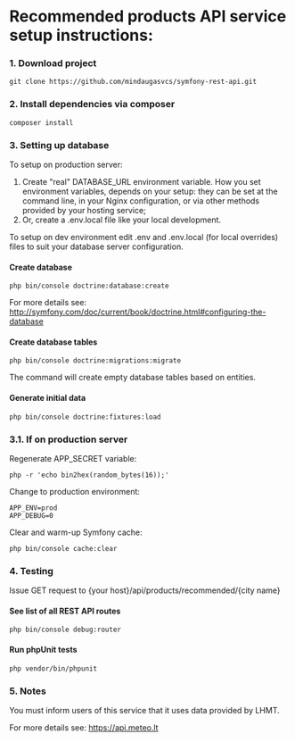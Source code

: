 Recommended products API service setup instructions:
===================

### 1. Download project

	git clone https://github.com/mindaugasvcs/symfony-rest-api.git

### 2. Install dependencies via composer

	composer install

### 3. Setting up database

To setup on production server:

1. Create "real" DATABASE_URL environment variable. How you set environment variables, depends on your setup: they can be set at the command line, in your Nginx configuration, or via other methods provided by your hosting service;
2. Or, create a .env.local file like your local development.

To setup on dev environment edit .env and .env.local (for local overrides) files to suit your database server configuration.

#### Create database

	php bin/console doctrine:database:create

For more details see: http://symfony.com/doc/current/book/doctrine.html#configuring-the-database

#### Create database tables

	php bin/console doctrine:migrations:migrate

The command will create empty database tables based on entities.

#### Generate initial data

	php bin/console doctrine:fixtures:load
	
### 3.1. If on production server

Regenerate APP_SECRET variable:

	php -r 'echo bin2hex(random_bytes(16));'

Change to production environment:

	APP_ENV=prod
	APP_DEBUG=0

Clear and warm-up Symfony cache:

	php bin/console cache:clear

### 4. Testing

Issue GET request to {your host}/api/products/recommended/{city name}

#### See list of all REST API routes

	php bin/console debug:router

#### Run phpUnit tests

	php vendor/bin/phpunit

### 5. Notes

You must inform users of this service that it uses data provided by LHMT.

For more details see: https://api.meteo.lt

